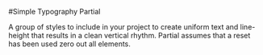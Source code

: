 #Simple Typography Partial

A group of styles to include in your project to create uniform text and line-height that results in a clean vertical rhythm. Partial assumes that a reset has been used zero out all elements.  

